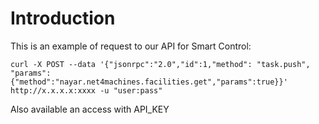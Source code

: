 # Introduction

This is an example of request to our API for Smart Control:

```
curl -X POST --data '{"jsonrpc":"2.0","id":1,"method": "task.push", "params":{"method":"nayar.net4machines.facilities.get","params":true}}' http://x.x.x.x:xxxx -u "user:pass"
```


Also available an access with API_KEY